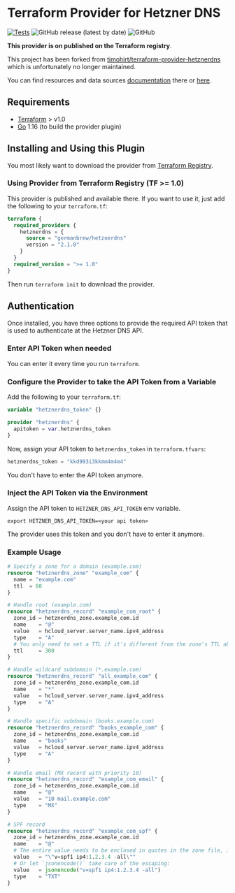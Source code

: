 # Terraform Provider for Hetzner DNS

[![Tests](https://github.com/germanbrew/terraform-provider-hetznerdns/actions/workflows/build.yaml/badge.svg)](https://github.com/germanbrew/terraform-provider-hetznerdns/actions/workflows/build.yaml)
![GitHub release (latest by date)](https://img.shields.io/github/v/release/germanbrew/terraform-provider-hetznerdns)
![GitHub](https://img.shields.io/github/license/germanbrew/terraform-provider-hetznerdns)

**This provider is on published on the Terraform registry**. 

This project has been forked from 
[timohirt/terraform-provider-hetznerdns](https://github.com/timohirt/terraform-provider-hetznerdns) 
which is unfortunately no longer maintained.

You can find resources and data sources
[documentation](https://registry.terraform.io/providers/germanbrew/hetznerdns/latest/docs)
there or [here](docs).

## Requirements

- [Terraform](https://www.terraform.io/downloads.html) > v1.0
- [Go](https://golang.org/) 1.16 (to build the provider plugin)

## Installing and Using this Plugin

You most likely want to download the provider from [Terraform
Registry](https://registry.terraform.io/providers/germanbrew/hetznerdns/latest/docs).

### Using Provider from Terraform Registry (TF >= 1.0)

This provider is published and available there. If you want to use it, just
add the following to your `terraform.tf`:

```terraform
terraform {
  required_providers {
    hetznerdns = {
      source = "germanbrew/hetznerdns"
      version = "2.1.0"
    }
  }
  required_version = ">= 1.0"
}
```

Then run `terraform init` to download the provider.

## Authentication

Once installed, you have three options to provide the required API token that
is used to authenticate at the Hetzner DNS API.

### Enter API Token when needed

You can enter it every time you run `terraform`.

### Configure the Provider to take the API Token from a Variable

Add the following to your `terraform.tf`:

```terraform
variable "hetznerdns_token" {}

provider "hetznerdns" {
  apitoken = var.hetznerdns_token
}
```

Now, assign your API token to `hetznerdns_token` in `terraform.tfvars`:

```terraform
hetznerdns_token = "kkd993i3kkmm4m4m4"
```

You don't have to enter the API token anymore.

### Inject the API Token via the Environment

Assign the API token to `HETZNER_DNS_API_TOKEN` env variable.

```
export HETZNER_DNS_API_TOKEN=<your api token>
```

The provider uses this token and you don't have to enter it
anymore.

### Example Usage

```terraform
# Specify a zone for a domain (example.com)
resource "hetznerdns_zone" "example_com" {
  name = "example.com"
  ttl  = 60
}

# Handle root (example.com)
resource "hetznerdns_record" "example_com_root" {
  zone_id = hetznerdns_zone.example_com.id
  name    = "@"
  value   = hcloud_server.server_name.ipv4_address
  type    = "A"
  # You only need to set a TTL if it's different from the zone's TTL above
  ttl     = 300
}

# Handle wildcard subdomain (*.example.com)
resource "hetznerdns_record" "all_example_com" {
  zone_id = hetznerdns_zone.example_com.id
  name    = "*"
  value   = hcloud_server.server_name.ipv4_address
  type    = "A"
}

# Handle specific subdomain (books.example.com)
resource "hetznerdns_record" "books_example_com" {
  zone_id = hetznerdns_zone.example_com.id
  name    = "books"
  value   = hcloud_server.server_name.ipv4_address
  type    = "A"
}

# Handle email (MX record with priority 10)
resource "hetznerdns_record" "example_com_email" {
  zone_id = hetznerdns_zone.example_com.id
  name    = "@"
  value   = "10 mail.example.com"
  type    = "MX"
}

# SPF record
resource "hetznerdns_record" "example_com_spf" {
  zone_id = hetznerdns_zone.example_com.id
  name    = "@"
  # The entire value needs to be enclosed in quotes in the zone file, if it contains a space or a quote. For Terraform, you need to escape these "inner" quotes:
  value   = "\"v=spf1 ip4:1.2.3.4 -all\""
  # Or let `jsonencode()` take care of the escaping:
  value   = jsonencode("v=spf1 ip4:1.2.3.4 -all")
  type    = "TXT"
}
```
